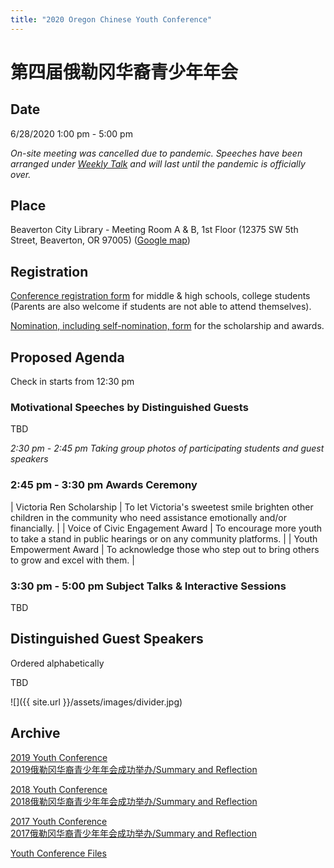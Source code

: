 ```yaml
---
title: "2020 Oregon Chinese Youth Conference"
---
```


# 第四届俄勒冈华裔青少年年会

## Date

6/28/2020 1:00 pm - 5:00 pm

*On-site meeting was cancelled due to pandemic. Speeches have been arranged under [Weekly Talk](http://pdxchinese.org/weeklytalk/) and will last until the pandemic is officially over.*

## Place

Beaverton City Library - Meeting Room A & B, 1st Floor (12375 SW 5th Street, Beaverton, OR 97005) ([Google map](https://www.google.com/maps/place/12375+SW+5th+St,+Beaverton,+OR+97005/@45.4841084,-122.8062115,17z/data=!3m1!4b1!4m5!3m4!1s0x54950c21b4d2e3ad:0x21b979fd65c64c83!8m2!3d45.4841084!4d-122.8040228))

## Registration

[Conference registration form](https://docs.google.com/forms/d/e/1FAIpQLSfuSJpvsQTlrPOgs1ASd5-mGaubPm5gvzQHoLPhOa2IA98pSw/viewform?usp=sf_link) for middle & high schools, college students (Parents are also welcome if students are not able to attend themselves).

[Nomination, including self-nomination, form](https://docs.google.com/forms/d/e/1FAIpQLSfQRyJHdDFVPnelnzQpe8xVH2n0A8AsvoNi7VqHrCHFtCS4vg/viewform?c=0&w=1) for the scholarship and awards.

## Proposed Agenda

Check in starts from 12:30 pm

### Motivational Speeches by Distinguished Guests

TBD

_2:30 pm - 2:45 pm Taking group photos of participating students and guest speakers_

### 2:45 pm - 3:30 pm Awards Ceremony

| Victoria Ren Scholarship | To let Victoria's sweetest smile brighten other children in the community who need assistance emotionally and/or financially. |
| Voice of Civic Engagement Award | To encourage more youth to take a stand in public hearings or on any community platforms. |
| Youth Empowerment Award | To acknowledge those who step out to bring others to grow and excel with them. |

### 3:30 pm - 5:00 pm Subject Talks & Interactive Sessions

TBD

## Distinguished Guest Speakers

Ordered alphabetically

TBD

![]({{ site.url }}/assets/images/divider.jpg)

## Archive

[2019 Youth Conference](http://pdxchinese.org/youthconference/youth_conference_2019/)  
[2019俄勒冈华裔青少年年会成功举办/Summary and Reflection](http://pdxchinese.org/youth-conference-2019/)  

[2018 Youth Conference](http://pdxchinese.org/youthconference/youth_conference_2018/)  
[2018俄勒冈华裔青少年年会成功举办/Summary and Reflection](http://pdxchinese.org/youth-conference-2018/)  

[2017 Youth Conference](http://pdxchinese.org/youthconference/youth_conference_2017/)  
[2017俄勒冈华裔青少年年会成功举办/Summary and Reflection](http://pdxchinese.org/youth-conference-2017/)  

[Youth Conference Files](http://pdxchinese.org/resources/benefits_resources/youthconference/)
